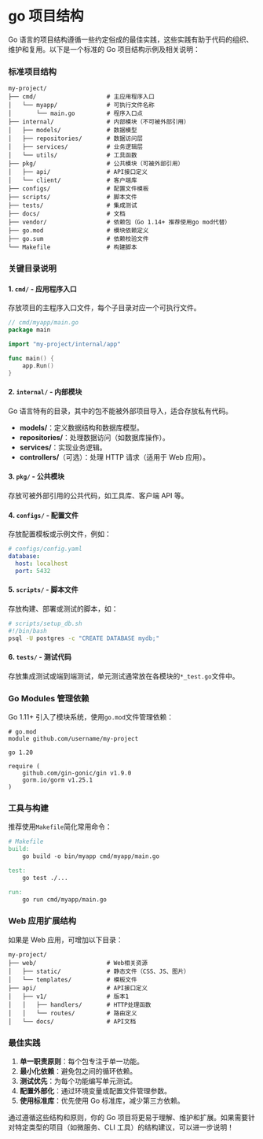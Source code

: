 # go 项目结构

Go 语言的项目结构遵循一些约定俗成的最佳实践，这些实践有助于代码的组织、维护和复用。以下是一个标准的 Go 项目结构示例及相关说明：

### **标准项目结构**

```
my-project/
├── cmd/                    # 主应用程序入口
│   └── myapp/              # 可执行文件名称
│       └── main.go         # 程序入口点
├── internal/               # 内部模块（不可被外部引用）
│   ├── models/             # 数据模型
│   ├── repositories/       # 数据访问层
│   ├── services/           # 业务逻辑层
│   └── utils/              # 工具函数
├── pkg/                    # 公共模块（可被外部引用）
│   ├── api/                # API接口定义
│   └── client/             # 客户端库
├── configs/                # 配置文件模板
├── scripts/                # 脚本文件
├── tests/                  # 集成测试
├── docs/                   # 文档
├── vendor/                 # 依赖包（Go 1.14+ 推荐使用go mod代替）
├── go.mod                  # 模块依赖定义
├── go.sum                  # 依赖校验文件
└── Makefile                # 构建脚本
```

### **关键目录说明**

#### **1. `cmd/` - 应用程序入口**

存放项目的主程序入口文件，每个子目录对应一个可执行文件。

```go
// cmd/myapp/main.go
package main

import "my-project/internal/app"

func main() {
    app.Run()
}
```

#### **2. `internal/` - 内部模块**

Go 语言特有的目录，其中的包不能被外部项目导入，适合存放私有代码。

- **models/**：定义数据结构和数据库模型。
- **repositories/**：处理数据访问（如数据库操作）。
- **services/**：实现业务逻辑。
- **controllers/**（可选）：处理 HTTP 请求（适用于 Web 应用）。

#### **3. `pkg/` - 公共模块**

存放可被外部引用的公共代码，如工具库、客户端 API 等。

#### **4. `configs/` - 配置文件**

存放配置模板或示例文件，例如：

```yaml
# configs/config.yaml
database:
  host: localhost
  port: 5432
```

#### **5. `scripts/` - 脚本文件**

存放构建、部署或测试的脚本，如：

```bash
# scripts/setup_db.sh
#!/bin/bash
psql -U postgres -c "CREATE DATABASE mydb;"
```

#### **6. `tests/` - 测试代码**

存放集成测试或端到端测试，单元测试通常放在各模块的`*_test.go`文件中。

### **Go Modules 管理依赖**

Go 1.11+ 引入了模块系统，使用`go.mod`文件管理依赖：

```
# go.mod
module github.com/username/my-project

go 1.20

require (
    github.com/gin-gonic/gin v1.9.0
    gorm.io/gorm v1.25.1
)
```

### **工具与构建**

推荐使用`Makefile`简化常用命令：

```makefile
# Makefile
build:
    go build -o bin/myapp cmd/myapp/main.go

test:
    go test ./...

run:
    go run cmd/myapp/main.go
```

### **Web 应用扩展结构**

如果是 Web 应用，可增加以下目录：

```
my-project/
├── web/                    # Web相关资源
│   ├── static/             # 静态文件（CSS、JS、图片）
│   └── templates/          # 模板文件
├── api/                    # API接口定义
│   ├── v1/                 # 版本1
│   │   ├── handlers/       # HTTP处理函数
│   │   └── routes/         # 路由定义
│   └── docs/               # API文档
```

### **最佳实践**

1. **单一职责原则**：每个包专注于单一功能。
2. **最小化依赖**：避免包之间的循环依赖。
3. **测试优先**：为每个功能编写单元测试。
4. **配置外部化**：通过环境变量或配置文件管理参数。
5. **使用标准库**：优先使用 Go 标准库，减少第三方依赖。

通过遵循这些结构和原则，你的 Go 项目将更易于理解、维护和扩展。如果需要针对特定类型的项目（如微服务、CLI 工具）的结构建议，可以进一步说明！
